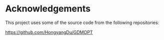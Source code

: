# Acknowledgements
This project uses some of the source code from the following repositories:

https://github.com/HongyangDu/GDMOPT

